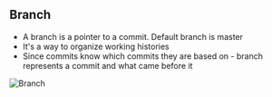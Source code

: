 ## Branch

* A branch is a pointer to a commit. Default branch is master
* It's a way to organize working histories
* Since commits know which commits they are based on - branch represents a commit and what came before it

![Branch](https://jntakpe.github.io/dxp-training/resources/images/branch.png)
